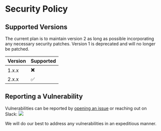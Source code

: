 # Security Policy

## Supported Versions

The current plan is to maintain version 2 as long as possible incorporating any necessary security patches. Version 1 is deprecated and will no longer be patched.

| Version | Supported          |
| ------- | ------------------ |
| 1.x.x   | :heavy_multiplication_x: |
| 2.x.x   | :white_check_mark: |

## Reporting a Vulnerability

Vulnerabilities can be reported by [opening an issue](https://github.com/Xavierxhq/gocron/issues/new/choose) or reaching out on Slack: [<img src="https://img.shields.io/badge/gophers-gocron-brightgreen?logo=slack">](https://gophers.slack.com/archives/CQ7T0T1FW)

We will do our best to address any vulnerabilities in an expeditious manner.
